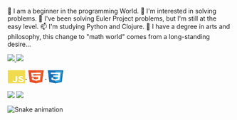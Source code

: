 👋 I am a beginner in the programming World. 
👀 I'm interested in solving problems.
🌱 I've been solving Euler Project problems, but I'm still at the easy level.
📫 I'm studying Python and Clojure.
💞️ I have a degree in arts and philosophy, this change to "math world" comes from a long-standing desire...

 <div>
   <a href="https://github.com/technonauta">
   <img height="180em" src="https://github-readme-stats.vercel.app/api?username=technonauta&show_icons=true&theme=tokyonight&include_all_commits=true&count_private=true"/>
   <img height="180em" src="https://github-readme-stats.vercel.app/api/top-langs/?username=technonauta&layout=compact&langs_count=6&theme=tokyonight"/>

</div>
<div style="display: inline_block"><br>
  <img align="center" alt="Js" height="30" width="40" src="https://raw.githubusercontent.com/devicons/devicon/master/icons/javascript/javascript-plain.svg">
  <img align="center" alt="HTML" height="30" width="40" src="https://raw.githubusercontent.com/devicons/devicon/master/icons/html5/html5-original.svg">
  <img align="center" alt="CSS" height="30" width="40" src="https://raw.githubusercontent.com/devicons/devicon/master/icons/css3/css3-original.svg">
</div>
 
 <br>
 

<div> 
  <a href = "mailto:programmer.fab@gmail.com"><img src="https://img.shields.io/badge/-Gmail-%23333?style=for-the-badge&logo=gmail&logoColor=white" target="_blank"></a>
  <a href="https://www.linkedin.com/in/fabiolaaliceda" target="_blank"><img src="https://img.shields.io/badge/-LinkedIn-%230077B5?style=for-the-badge&logo=linkedin&logoColor=white" target="_blank"></a> 
 
  ![Snake animation](https://github.com/technonauta/technonauta/blob/output/github-contribution-grid-snake.svg)

</div>
